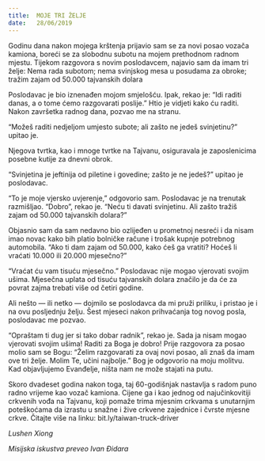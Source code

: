```yaml
---
title:  MOJE TRI ŽELJE
date:   28/06/2019
---
```


Godinu dana nakon mojega krštenja prijavio sam se za novi posao vozača kamiona, boreći se za slobodnu subotu na mojem prethodnom radnom mjestu. Tijekom razgovora s novim poslodavcem, najavio sam da imam tri želje: Nema rada subotom; nema svinjskog mesa u posudama za obroke; tražim zajam od 50.000 tajvanskih dolara

Poslodavac je bio iznenađen mojom smjelošću. Ipak, rekao je: “Idi raditi danas, a o tome ćemo razgovarati poslije.” Htio je vidjeti kako ću raditi. Nakon završetka radnog dana, pozvao me na stranu.

“Možeš raditi nedjeljom umjesto subote; ali zašto ne jedeš svinjetinu?” upitao je.

Njegova tvrtka, kao i mnoge tvrtke na Tajvanu, osiguravala je zaposlenicima posebne kutije za dnevni obrok.

“Svinjetina je jeftinija od piletine i govedine; zašto je ne jedeš?” upitao je poslodavac.

“To je moje vjersko uvjerenje,” odgovorio sam. Poslodavac je na trenutak razmišljao. “Dobro”, rekao je. “Neću ti davati svinjetinu. Ali zašto tražiš zajam od 50.000 tajvanskih dolara?”

Objasnio sam da sam nedavno bio ozlijeđen u prometnoj nesreći i da nisam imao novac kako bih platio bolničke račune i trošak kupnje potrebnog automobila. “Ako ti dam zajam od 50.000, kako ćeš ga vratiti? Hoćeš li vraćati 10.000 ili 20.000 mjesečno?”

“Vraćat ću vam tisuću mjesečno.” Poslodavac nije mogao vjerovati svojim ušima. Mjesečna uplata od tisuću tajvanskih dolara značilo je da će za povrat zajma trebati više od četiri godine.

Ali nešto — ili netko — dojmilo se poslodavca da mi pruži priliku, i pristao je i na ovu posljednju želju. Šest mjeseci nakon prihvaćanja tog novog posla, poslodavac me pozvao.

“Opraštam ti dug jer si tako dobar radnik”, rekao je. Sada ja nisam mogao vjerovati svojim ušima! Raditi za Boga je dobro! Prije razgovora za posao molio sam se Bogu: “Želim razgovarati za ovaj novi posao, ali znaš da imam ove tri želje. Molim Te, učini najbolje.” Bog je odgovorio na moju molitvu. Kad objavljujemo Evanđelje, ništa nam ne može stajati na putu.

Skoro dvadeset godina nakon toga, taj 60-godišnjak nastavlja s radom puno radno vrijeme kao vozač kamiona. Cijene ga i kao jednog od najučinkovitiji crkvenih vođa na Tajvanu, koji pomaže trima mjesnim crkvama s unutarnjim poteškoćama da izrastu u snažne i žive crkvene zajednice i čvrste mjesne crkve. Čitajte više na linku: bit.ly/taiwan-truck-driver

*Lushen Xiong*

*Misijska iskustva preveo Ivan Đidara*
